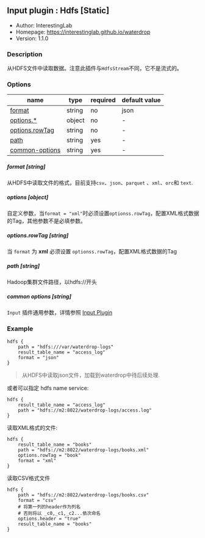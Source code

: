 ## Input plugin : Hdfs [Static]

* Author: InterestingLab
* Homepage: https://interestinglab.github.io/waterdrop
* Version: 1.1.0

### Description

从HDFS文件中读取数据。注意此插件与`HdfsStream`不同，它不是流式的。


### Options

| name | type | required | default value |
| --- | --- | --- | --- |
| [format](#format-string) | string | no | json |
| [options.*](#options-object) | object | no | - |
| [options.rowTag](#optionsrowTag-string) | string | no | - |
| [path](#path-string) | string | yes | - |
| [common-options](#common-options-string)| string | yes | - |

##### format [string]

从HDFS中读取文件的格式，目前支持`csv`、`json`、`parquet` 、`xml`、`orc`和 `text`.


##### options [object]

自定义参数，当`format = "xml"`时必须设置`optionss.rowTag`，配置XML格式数据的Tag，其他参数不是必填参数。


##### options.rowTag [string]

当 `format` 为 **xml** 必须设置 `optionss.rowTag`，配置XML格式数据的Tag


##### path [string]

Hadoop集群文件路径，以hdfs://开头

##### common options [string]

`Input` 插件通用参数，详情参照 [Input Plugin](/zh-cn/v1/configuration/input-plugin)



### Example

```
hdfs {
    path = "hdfs:///var/waterdrop-logs"
    result_table_name = "access_log"
    format = "json"
}
```

> 从HDFS中读取json文件，加载到waterdrop中待后续处理.


或者可以指定 hdfs name service:

```
hdfs {
    result_table_name = "access_log"
    path = "hdfs://m2:8022/waterdrop-logs/access.log"
}
```

读取XML格式的文件:

```
hdfs {
    result_table_name = "books"
    path = "hdfs://m2:8022/waterdrop-logs/books.xml"
    options.rowTag = "book"
    format = "xml"
}
```

读取CSV格式文件

```
hdfs {
    path = "hdfs://m2:8022/waterdrop-logs/books.csv"
    format = "csv"
    # 将第一列的header作为列名
    # 否则将以 _c0,_c1,_c2...依次命名
    options.header = "true"
    result_table_name = "books"
}
```